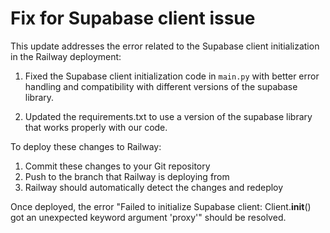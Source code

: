 # Fix for Supabase client issue

This update addresses the error related to the Supabase client initialization in the Railway deployment:

1. Fixed the Supabase client initialization code in `main.py` with better error handling and compatibility with different versions of the supabase library.

2. Updated the requirements.txt to use a version of the supabase library that works properly with our code.

To deploy these changes to Railway:

1. Commit these changes to your Git repository
2. Push to the branch that Railway is deploying from
3. Railway should automatically detect the changes and redeploy

Once deployed, the error "Failed to initialize Supabase client: Client.__init__() got an unexpected keyword argument 'proxy'" should be resolved.
